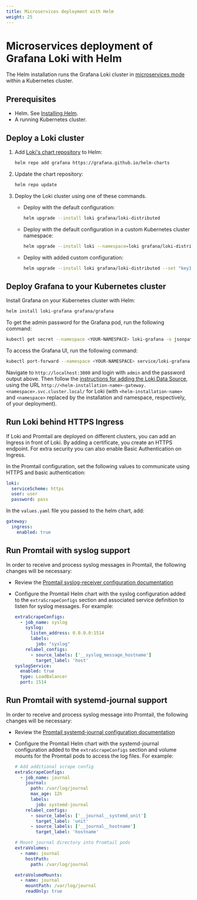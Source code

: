 ```yaml
---
title: Microservices deployment with Helm
weight: 25
---
```


# Microservices deployment of Grafana Loki with Helm

The Helm installation runs the Grafana Loki cluster in 
[microservices mode](../../fundamentals/architecture/deployment-modes/#microservices-mode)
within a Kubernetes cluster.

## Prerequisites

- Helm. See [Installing Helm](https://helm.sh/docs/intro/install/).
- A running Kubernetes cluster.

## Deploy a Loki cluster

1. Add [Loki's chart repository](https://github.com/grafana/helm-charts) to Helm:

    ```bash
    helm repo add grafana https://grafana.github.io/helm-charts
    ```

1. Update the chart repository:

    ```bash
    helm repo update
    ```

1. Deploy the Loki cluster using one of these commands.

    - Deploy with the default configuration:

        ```bash
        helm upgrade --install loki grafana/loki-distributed
        ```

    - Deploy with the default configuration in a custom Kubernetes cluster namespace:

        ```bash
        helm upgrade --install loki --namespace=loki grafana/loki-distributed
        ```

    - Deploy with added custom configuration:

        ```bash
        helm upgrade --install loki grafana/loki-distributed --set "key1=val1,key2=val2,..."
        ```

## Deploy Grafana to your Kubernetes cluster

Install Grafana on your Kubernetes cluster with Helm:

```bash
helm install loki-grafana grafana/grafana
```

To get the admin password for the Grafana pod, run the following command:

```bash
kubectl get secret --namespace <YOUR-NAMESPACE> loki-grafana -o jsonpath="{.data.admin-password}" | base64 --decode ; echo
```

To access the Grafana UI, run the following command:

```bash
kubectl port-forward --namespace <YOUR-NAMESPACE> service/loki-grafana 3000:80
```

Navigate to `http://localhost:3000` and login with `admin` and the password
output above. Then follow the [instructions for adding the Loki Data Source](../../getting-started/grafana/), using the URL
`http://<helm-installation-name>-gateway.<namespace>.svc.cluster.local/` for Loki
(with `<helm-installation-name>` and `<namespace>` replaced by the installation and namespace, respectively, of your deployment).

## Run Loki behind HTTPS Ingress

If Loki and Promtail are deployed on different clusters, you can add an Ingress
in front of Loki. By adding a certificate, you create an HTTPS endpoint. For
extra security you can also enable Basic Authentication on Ingress.

In the Promtail configuration, set the following values to communicate using HTTPS and basic authentication:

```yaml
loki:
  serviceScheme: https
  user: user
  password: pass
```

In the `values.yaml` file you passed to the helm chart, add:

```yaml
gateway:
  ingress:
    enabled: true
```

## Run Promtail with syslog support

In order to receive and process syslog messages in Promtail, the following changes will be necessary:

- Review the [Promtail syslog-receiver configuration documentation](../../clients/promtail/scraping/#syslog-receiver)

- Configure the Promtail Helm chart with the syslog configuration added to the `extraScrapeConfigs` section and associated service definition to listen for syslog messages. For example:

    ```yaml
    extraScrapeConfigs:
      - job_name: syslog
        syslog:
          listen_address: 0.0.0.0:1514
          labels:
            job: "syslog"
        relabel_configs:
          - source_labels: ['__syslog_message_hostname']
            target_label: 'host'
    syslogService:
      enabled: true
      type: LoadBalancer
      port: 1514
    ```

## Run Promtail with systemd-journal support

In order to receive and process syslog message into Promtail, the following changes will be necessary:

- Review the [Promtail systemd-journal configuration documentation](../../clients/promtail/scraping/#journal-scraping-linux-only)

- Configure the Promtail Helm chart with the systemd-journal configuration added to the `extraScrapeConfigs` section and volume mounts for the Promtail pods to access the log files. For example:

    ```yaml
    # Add additional scrape config
    extraScrapeConfigs:
      - job_name: journal
        journal:
          path: /var/log/journal
          max_age: 12h
          labels:
            job: systemd-journal
        relabel_configs:
          - source_labels: ['__journal__systemd_unit']
            target_label: 'unit'
          - source_labels: ['__journal__hostname']
            target_label: 'hostname'
    
    # Mount journal directory into Promtail pods
    extraVolumes:
      - name: journal
        hostPath:
          path: /var/log/journal

    extraVolumeMounts:
      - name: journal
        mountPath: /var/log/journal
        readOnly: true
    ```
